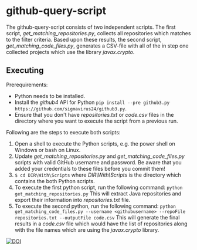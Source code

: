 # github-query-script

The github-query-script consists of two independent scripts. The first script, *get_matching_repositories.py*, collects all repositories which matches to the filter criteria. Based upon these results, the second script, *get_matching_code_files.py*, generates a CSV-file with all of the in step one collected projects which use the library *javax.crypto*. 

## Executing 

Prerequirements:
- Python needs to be installed.
- Install the *github4* API for Python ``` pip install --pre github3.py https://github.com/sigmavirus24/github3.py ```.
- Ensure that you don't have *repositories.txt* or *code.csv* files in the directory where you want to execute the script from a previous run.

Following are the steps to execute both scripts:
1.	Open a shell to execute the Python scripts, e.g. the power shell on Windows or bash on Linux. 
4.	Update *get_matching_repositories.py* and *get_matching_code_files.py* scripts with valid GitHub username and password. Be aware that you added your credentials to these files before you commit them! 
5.  ``$ cd DIR\With\Scripts`` where *DIR\With\Scripts* is the directory which contains the both Python scripts. 
6.	To execute the first python script, run the following command:
    ```` python get_matching_repositories.py ````
This will extract Java repositories and export their information into *repositories.txt* file.
7.	To execute the second python, run the following command:
``` python get_matching_code_files.py --username <githubusername> --repoFile repositories.txt --outputFile code.csv ```
This will generate the final results in a *code.csv* file which would have the list of repositories along with the file names which are using the *javax.crypto* library.


[![DOI](https://zenodo.org/badge/163851392.svg)](https://zenodo.org/badge/latestdoi/163851392)
